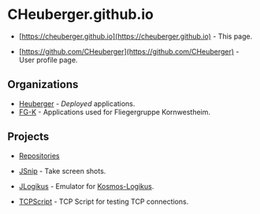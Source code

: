 # CHeuberger.github.io

* [https://cheuberger.github.io](https://cheuberger.github.io) - This page.

* [https://github.com/CHeuberger](https://github.com/CHeuberger) - User profile page.



## Organizations

- [Heuberger](https://Heuberger.github.io) - *Deployed* applications.
- [FG-K](https://fg-k.github.io) - Applications used for Fliegergruppe Kornwestheim.



## Projects

* [Repositories](https://github.com/CHeuberger?tab=repositories)

* [JSnip](https://github.com/CHeuberger/JSnip) - Take screen shots.

* [JLogikus](https://cheuberger.github.io/JLogikus/) - Emulator for [Kosmos-Logikus](https://de.wikipedia.org/wiki/Logikus).

* [TCPScript](https://github.com/CHeuberger/TCPscript) - TCP Script for testing TCP connections.

